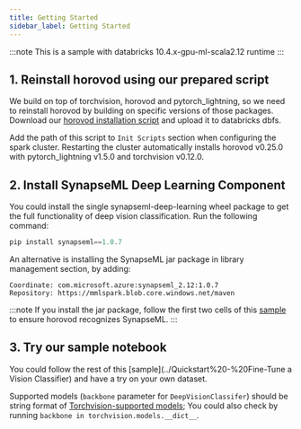 ```yaml
---
title: Getting Started
sidebar_label: Getting Started
---
```


:::note
This is a sample with databricks 10.4.x-gpu-ml-scala2.12 runtime
:::

## 1. Reinstall horovod using our prepared script

We build on top of torchvision, horovod and pytorch_lightning, so we need to reinstall horovod by building on specific versions of those packages.
Download our [horovod installation script](https://mmlspark.blob.core.windows.net/publicwasb/horovod_installation.sh) and upload
it to databricks dbfs.

Add the path of this script to `Init Scripts` section when configuring the spark cluster.
Restarting the cluster automatically installs horovod v0.25.0 with pytorch_lightning v1.5.0 and torchvision v0.12.0.

## 2. Install SynapseML Deep Learning Component

You could install the single synapseml-deep-learning wheel package to get the full functionality of deep vision classification.
Run the following command:
```powershell
pip install synapseml==1.0.7
```

An alternative is installing the SynapseML jar package in library management section, by adding:
```
Coordinate: com.microsoft.azure:synapseml_2.12:1.0.7
Repository: https://mmlspark.blob.core.windows.net/maven
```
:::note
If you install the jar package, follow the first two cells of this [sample](../Quickstart%20-%20Fine-tune%20a%20Vision%20Classifier#environment-setup----reinstall-horovod-based-on-new-version-of-pytorch)
to ensure horovod recognizes SynapseML.
:::

## 3. Try our sample notebook

You could follow the rest of this [sample](../Quickstart%20-%20Fine-Tune a Vision Classifier) and have a try on your own dataset.

Supported models (`backbone` parameter for `DeepVisionClassifer`) should be string format of [Torchvision-supported models](https://github.com/pytorch/vision/blob/v0.12.0/torchvision/models/__init__.py);
You could also check by running `backbone in torchvision.models.__dict__`.

